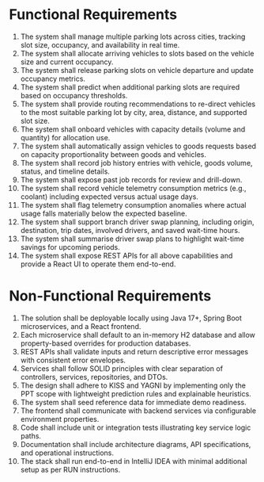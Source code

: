 # Functional Requirements
1. The system shall manage multiple parking lots across cities, tracking slot size, occupancy, and availability in real time.
2. The system shall allocate arriving vehicles to slots based on the vehicle size and current occupancy.
3. The system shall release parking slots on vehicle departure and update occupancy metrics.
4. The system shall predict when additional parking slots are required based on occupancy thresholds.
5. The system shall provide routing recommendations to re-direct vehicles to the most suitable parking lot by city, area, distance, and supported slot size.
6. The system shall onboard vehicles with capacity details (volume and quantity) for allocation use.
7. The system shall automatically assign vehicles to goods requests based on capacity proportionality between goods and vehicles.
8. The system shall record job history entries with vehicle, goods volume, status, and timeline details.
9. The system shall expose past job records for review and drill-down.
10. The system shall record vehicle telemetry consumption metrics (e.g., coolant) including expected versus actual usage days.
11. The system shall flag telemetry consumption anomalies where actual usage falls materially below the expected baseline.
12. The system shall support branch driver swap planning, including origin, destination, trip dates, involved drivers, and saved wait-time hours.
13. The system shall summarise driver swap plans to highlight wait-time savings for upcoming periods.
14. The system shall expose REST APIs for all above capabilities and provide a React UI to operate them end-to-end.

# Non-Functional Requirements
1. The solution shall be deployable locally using Java 17+, Spring Boot microservices, and a React frontend.
2. Each microservice shall default to an in-memory H2 database and allow property-based overrides for production databases.
3. REST APIs shall validate inputs and return descriptive error messages with consistent error envelopes.
4. Services shall follow SOLID principles with clear separation of controllers, services, repositories, and DTOs.
5. The design shall adhere to KISS and YAGNI by implementing only the PPT scope with lightweight prediction rules and explainable heuristics.
6. The system shall seed reference data for immediate demo readiness.
7. The frontend shall communicate with backend services via configurable environment properties.
8. Code shall include unit or integration tests illustrating key service logic paths.
9. Documentation shall include architecture diagrams, API specifications, and operational instructions.
10. The stack shall run end-to-end in IntelliJ IDEA with minimal additional setup as per RUN instructions.
